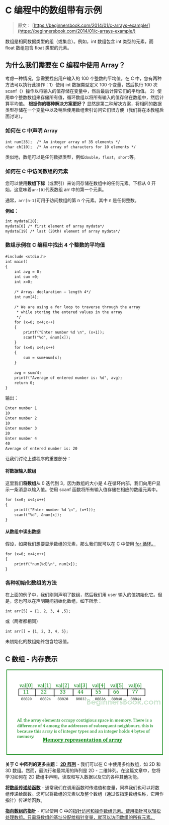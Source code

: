 # C 编程中的数组带有示例

> 原文： [https://beginnersbook.com/2014/01/c-arrays-example/](https://beginnersbook.com/2014/01/c-arrays-example/)

数组是相同数据类型的组（或集合）。例如，int 数组包含 int 类型的元素，而 float 数组包含 float 类型的元素。

## 为什么我们需要在 C 编程中使用 Array？

考虑一种情况，您需要找出用户输入的 100 个整数的平均值。在 C 中，您有两种方法可以执行此操作：1）使用 int 数据类型定义 100 个变量，然后执行 100 次 scanf（）操作以将输入的值存储在变量中，然后最后计算它们的平均值。 2）使用单个整数数组来存储所有值，循环数组以将所有输入的值存储在数组中，然后计算平均值。
**根据你的哪种解决方案更好？** 显然是第二种解决方案，将相同的数据类型存储在一个变量中以及稍后使用数组索引访问它们很方便（我们将在本教程后面讨论）。

### 如何在 C 中声明 Array

```
int num[35];  /* An integer array of 35 elements */
char ch[10];  /* An array of characters for 10 elements */
```

类似地，数组可以是任何数据类型，例如`double`，`float`，`short`等。

### 如何在 C 中访问数组的元素

您可以使用**数组下标**（或索引）来访问存储在数组中的任何元素。下标从 0 开始，这意味着`arr[0]`代表数组 arr 中的第一个元素。

通常，`arr[n-1]`可用于访问数组的第 n 个元素。其中 n 是任何整数。

**例如：**

```
int mydata[20];
mydata[0] /* first element of array mydata*/
mydata[19] /* last (20th) element of array mydata*/
```

### 数组示例在 C 编程中找出 4 个整数的平均值

```
#include <stdio.h>
int main()
{
    int avg = 0;
    int sum =0;
    int x=0;

    /* Array- declaration – length 4*/
    int num[4];

    /* We are using a for loop to traverse through the array
     * while storing the entered values in the array
     */
    for (x=0; x<4;x++)
    {
        printf("Enter number %d \n", (x+1));
        scanf("%d", &num[x]);
    }
    for (x=0; x<4;x++)
    {
        sum = sum+num[x];
    }

    avg = sum/4;
    printf("Average of entered number is: %d", avg);
    return 0;
}
```

输出：

```
Enter number 1 
10
Enter number 2 
10
Enter number 3 
20
Enter number 4 
40
Average of entered number is: 20
```

让我们讨论上述程序的重要部分：

#### 将数据输入数组

这里我们**将数组**从 0 迭代到 3，因为数组的大小是 4.在循环内部，我们向用户显示一条消息以输入值。使用 scanf 函数将所有输入值存储在相应的数组元素中。

```
for (x=0; x<4;x++)
{
    printf("Enter number %d \n", (x+1));
    scanf("%d", &num[x]);
}
```

#### 从数组中读出数据

假设，如果我们想要显示数组的元素，那么我们就可以在 C 中使用 [for 循环。](https://beginnersbook.com/2014/01/c-for-loop/)

```
for (x=0; x<4;x++)
{
    printf("num[%d]\n", num[x]);
}

```

### 各种初始化数组的方法

在上面的例子中，我们刚刚声明了数组，然后我们用 user 输入的值初始化它。但是，您也可以在声明期间初始化数组，如下所示：

```
int arr[5] = {1, 2, 3, 4 ,5};
```

或（两者都相同）

```
int arr[] = {1, 2, 3, 4, 5};
```

未初始化的数组始终包含垃圾值。

## C 数组 - 内存表示

![c-arrays](img/0a515bd4def0b5d22c15c1aa7b3cf8e7.jpg)

**关于 C 中阵列的更多主题：**
[**2D 阵列**](https://beginnersbook.com/2014/01/2d-arrays-in-c-example/) - 我们可以在 C 中使用多维数组，如 2D 和 3D 数组。然而，最流行和最常用的阵列是 2D - 二维阵列。在这篇文章中，您将学习如何在 2D 数组中声明，读取和写入数据以及它的各种其他功能。

[**将数组传递给函数**](https://beginnersbook.com/2014/01/c-passing-array-to-function-example/) - 通常我们在调用函数时传递值和变量，同样我们也可以将数组传递给函数。您可以将数组的元素以及整个数组（通过仅指定数组名称，它用作指针）传递给函数。

[**指向数组的指针**](https://beginnersbook.com/2014/01/c-pointer-to-array-example/) - 可以使用 C 中的[指针访问和操作数组元素。使用指针可以轻松处理数组。只需将数组的基址分配给指针变量，就可以访问数组的所有元素。](https://beginnersbook.com/2014/01/c-pointers/)